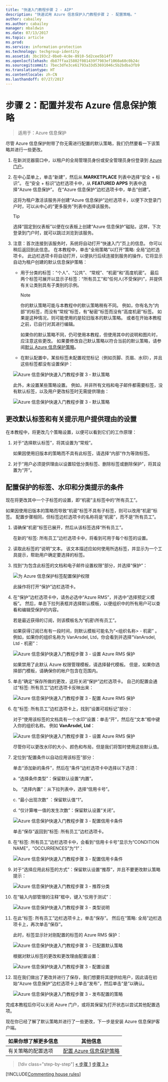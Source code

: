 ```yaml
---
title: "快速入门教程步骤 2 - AIP"
description: "快速试用 Azure 信息保护入门教程步骤 2 - 配置策略。"
author: cabailey
ms.author: cabailey
manager: mbaldwin
ms.date: 07/13/2017
ms.topic: article
ms.prod: 
ms.service: information-protection
ms.technology: techgroup-identity
ms.assetid: 3bc193c2-0be0-4c8e-8910-5d2cee5b14f7
ms.openlocfilehash: db87ffaa15802f081439f7983ef1060a60c0b24c
ms.sourcegitcommit: 7bec3dfe3ce61793a33d53691046c5b2bdba3fb9
ms.translationtype: HT
ms.contentlocale: zh-CN
ms.lasthandoff: 07/27/2017
---
```

# <a name="step-2-configure-and-publish-the-azure-information-protection-policy"></a>步骤 2：配置并发布 Azure 信息保护策略

>适用于：Azure 信息保护

尽管 Azure 信息保护附带了你无需进行配置的默认策略，我们仍然要看一下该策略并进行一些更改。

1. 在新浏览器窗口中，以租户的全局管理员身份或安全管理员身份登录到 [Azure 门户](https://portal.azure.com)。

2. 在中心菜单上，单击“新建”，然后从 **MARKETPLACE** 列表中选择“安全 + 标识”。 在“安全 + 标识”边栏选项卡中，从 **FEATURED APPS** 列表中选择“Azure 信息保护”。 在“Azure 信息保护”边栏选项卡中，单击“创建”。

    这将为租户激活该服务并创建“Azure 信息保护”边栏选项卡，以便下次登录门户时，可以从中心的“更多服务”列表中选择该服务。 

    > [!TIP] 
    > 选择“固定到仪表板”以便在仪表板上创建“Azure 信息保护”磁贴，这样，下次登录到门户时，就可以跳过浏览到该服务。

3. 注意：首次连接到该服务时，系统将自动打开“快速入门”页上的信息。 你可以稍后返回到此信息。 在本教程中，单击“全局策略”以打开“策略: 全局”边栏选项卡。 此边栏选项卡将自动打开，以便执行后续连接到服务的操作，它将显示自动为租户创建的默认信息保护策略：
    
    - 用于分类的标签：“个人”、“公共”、“常规”、“机密”和“高度机密”。 最后两个标签可展开以显示子标签：“所有员工”和“任何人(不受保护)”，并提供有关让类别具有子类别的示例。
    
       > [!NOTE]
       > 你的默认策略可能与本教程中的默认策略稍有不同。 例如，你有名为“内部”的标签，而没有“常规”标签，有“秘密”标签而没有“高度机密”标签。 如果是这种情况，则可能使用的是较旧版本的默认策略。 或者在开始本教程之前，已自行对其进行编辑。
       > 
       > 如果你的默认策略不同，仍可使用本教程，但使用其中的说明和图片时，应注意这些更改。 如果要修改自己默认策略以符合当前的默认策略，请参阅[默认 Azure 信息保护策略](../deploy-use/configure-policy-default.md)。

    - 在默认配置中，某些标签未配置视觉标记（例如页脚、页眉、水印），并且这些标签都没有设置保护： 
    
    ![Azure 信息保护快速入门教程步骤 3 - 默认策略](../media/info-protect-policy-default-labelsv2.png)
    
    此外，未设置某些策略设置。 例如，并非所有文档和电子邮件都需要标签，没有默认标签，以及用户更改标签时无需提供理由：
    
    ![Azure 信息保护快速入门教程步骤 3 - 默认策略](../media/info-protect-policy-default-settings.png)

## <a name="changing-the-settings-for-a-default-label-and-prompt-for-justification"></a>更改默认标签和有关提示用户提供理由的设置

在本教程中，将更改几个策略设置，以便可以看到它们的工作原理：

1. 对于“选择默认标签”，将其设置为“常规”。 

    如果因使用旧版本的策略而不具有此标签，请选择“内部”作为等效标签。

2. 对于“用户必须提供理由以设置较低分类标签、删除标签或删除保护”，将其设置为“开”。

## <a name="configuring-a-label-for-protection-a-watermark-and-a-condition-to-prompt-for-classification"></a>配置保护的标签、水印和分类提示的条件

现在将更改其中一个子标签的设置，即“机密”主标签中的“所有员工”。 

如果因使用旧版本的策略而导致“机密”标签不具有子标签，则可以改用“机密”标签。 配置步骤相同，但标签边栏选项卡的名称将是“机密”，而不是“所有员工”。

1. 请确保“机密”标签已展开，然后从该标签选择“所有员工”。
    
    在新的“标签: 所有员工”边栏选项卡中，将看到可用于每个标签的设置。 

2. 读取此标签的“说明”文本。 该文本描述应如何使用所选标签，并显示为一个工具提示，帮助用户确定要选择的标签。

3. 找到“为包含此标签的文档和电子邮件设置权限”部分，并选择“保护”：
    
    ![为 Azure 信息保护标签配置保护权限](../media/info-protect-protection-barv2.png) 
    
    此操作将打开“保护”边栏选项卡。
    
3. 在“保护”边栏选项卡中，请务必选中“Azure RMS”，并选中“选择预定义模板”。 然后，单击下拉列表框并选择默认模板，以便组织中的所有用户可以查看和编辑受保护的内容。 
    
    若是最近获得的订阅，则该模板名为“机密\所有员工”。 
    
    如果获得订阅已有有一段时间，则默认模板可能名为“\<组织名称> - 机密” 。 例如，如果你的组织名称为 VanArsdel, Ltd，你会看到并选择“VanArsdel, Ltd - 机密”： 
    
    ![Azure 信息保护快速入门教程步骤 3 - 设置 Azure RMS 保护](../media/step2-select-rms-template.png)
    
    如果禁用了此默认 Azure 权限管理模板，请选择替代模板。 但是，如果你选择部门模板，请确保你的帐户包含在范围内。
    
4. 单击“确定”保存所做的更改，这将关闭“保护”边栏选项卡。 自己的配置会通过“标签: 所有员工”边栏选项卡反映出来：
    
    ![Azure 信息保护快速入门教程步骤 3 - 配置 Azure RMS 保护](../media/protection-bar-configured.png)
    
5. 在“标签: 所有员工”边栏选项卡上，找到“设置可视标记”部分：
    
    对于“使用该标签的文档具有一个水印”设置：单击“开”，然后在“文本”框中键入你的组织名称。 例如 **VanArsdel, Ltd**： 
    
    ![Azure 信息保护快速入门教程步骤 3 - 设置 Azure RMS 保护](../media/step2-configure-watermark.png)
    
    尽管你可以更改水印的大小、颜色和布局，但是我们将暂时使用这些默认值。
    
6. 定位到“配置条件以自动应用该标签”部分：
    
    单击“添加新的条件”，然后在“条件”边栏选项卡中选择以下选项：
    
    a. “选择条件类型”：保留默认设置“内置”。
    
    b。 “选择内置”：从下拉列表中，选择“信用卡号”。
    
    c. “最小出现次数” ：保留默认值“1”。
    
    d. “仅计算唯一值的发生次数”：保留默认设置“关闭”。
    
    ![Azure 信息保护快速入门教程步骤 3 - 配置信用卡条件](../media/step2-configure-condition.png)
    
    单击“保存”返回到“标签: 所有员工”边栏选项卡。

7. 在“标签: 所有员工”边栏选项卡中，会看到“信用卡卡号”显示为“CONDITION NAME”，“OCCURRENCES”为“1”：
    
    ![Azure 信息保护快速入门教程步骤 3 - 配置信用卡条件](../media/step2-see-condition.png)

8. 对于“选择应用此标签的方式”：保留默认设置“推荐”，并且不要更改默认策略提示：
    
    ![Azure 信息保护快速入门教程步骤 3 - 推荐分类](../media/step2-keep-recommendedv2.png)

9. 在“输入内部管理的注释”框中，键入“仅用于测试”：
    
    ![Azure 信息保护快速入门教程步骤 3 - 类型说明](../media/step2-type-notes.png)

10. 在此“标签: 所有员工”边栏选项卡上，单击“保存”。 然后在“策略: 全局”边栏选项卡上，再次单击“保存”。
    
    此时，标签显示针对刚配置的标签的 Azure RMS 保护：

    ![Azure 信息保护快速入门教程步骤 3 - 已配置默认策略](../media/info-protect-policy-configuredv2.png)
    
    根据对默认标签的更改和更改理由配置设置：
    
    ![Azure 信息保护快速入门教程步骤 3 - 配置设置](../media/info-protect-settings-configuredv2.png)
    
11. 现在我们做出了更改并进行了保存，我们想要将其提供给用户，因此请在初始“Azure 信息保护”边栏选项卡上单击“发布”，然后单击“是”以确认。

    ![Azure 信息保护快速入门教程步骤 3 - 发布配置的策略](../media/info-protect-publish.png)

完成本教程后你可以关闭 Azure 门户，或将其保留为打开状态以尝试其他配置选项。

现在你已经了解了默认策略并进行了一些更改，下一步是安装 Azure 信息保护客户端。

|如果你想了解更多信息|其他信息|
|--------------------------------|--------------------------|
|有关策略的配置选项|[配置 Azure 信息保护策略](../deploy-use/configure-policy.md)|


>[!div class="step-by-step"]
[&#171; 步骤 1](infoprotect-tutorial-step1.md)
[步骤 3 &#187;](infoprotect-tutorial-step3.md)

[!INCLUDE[Commenting house rules](../includes/houserules.md)]